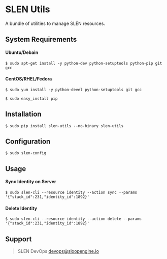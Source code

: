 # SLEN Utils
A bundle of utilities to manage SLEN resources.


## System Requirements
#### Ubuntu/Debain
    $ sudo apt-get install -y python-dev python-setuptools python-pip git gcc

#### CentOS/RHEL/Fedora
    $ sudo yum install -y python-devel python-setuptools git gcc

    $ sudo easy_install pip

## Installation
    $ sudo pip install slen-utils --no-binary slen-utils


## Configuration
    $ sudo slen-config


## Usage
#### Sync Identity on Server
    $ sudo slen-cli --resource identity --action sync --params '{"stack_id":231,"identity_id":1892}'

#### Delete Identity
    $ sudo slen-cli --resource identity --action delete --params '{"stack_id":231,"identity_id":1892}'
  

## Support
> SLEN DevOps <devops@sloopengine.io>